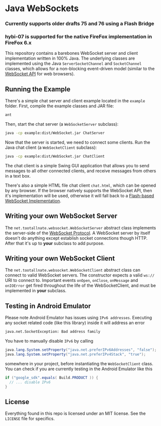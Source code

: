 Java WebSockets
===============
### Currently supports older drafts 75 and 76 using a Flash Bridge
### hybi-07 is supported for the native FireFox implementation in FireFox 6.x

This repository contains a barebones WebSocket server and client implementation
written in 100% Java. The underlying classes are implemented using the Java
`ServerSocketChannel` and `SocketChannel` classes, which allows for a
non-blocking event-driven model (similar to the
[WebSocket API](http://dev.w3.org/html5/websockets/) for web browsers).

Running the Example
-------------------

There's a simple chat server and client example located in the `example`
folder. First, compile the example classes and JAR file:

``` bash
ant
```

Then, start the chat server (a `WebSocketServer` subclass):

``` bash
java -cp example:dist/WebSocket.jar ChatServer
```

Now that the server is started, we need to connect some clients. Run the
Java chat client (a `WebSocketClient` subclass):

``` bash
java -cp example:dist/WebSocket.jar ChatClient
```

The chat client is a simple Swing GUI application that allows you to send
messages to all other connected clients, and receive messages from others in a
text box.

There's also a simple HTML file chat client `chat.html`, which can be opened
by any browser. If the browser natively supports the WebSocket API, then it's
implementation will be used, otherwise it will fall back to a
[Flash-based WebSocket Implementation](http://github.com/gimite/web-socket-js).

Writing your own WebSocket Server
---------------------------------

The `net.tootallnate.websocket.WebSocketServer` abstract class implements the
server-side of the
[WebSocket Protocol](http://www.whatwg.org/specs/web-socket-protocol/).
A WebSocket server by itself doesn't do anything except establish socket
connections though HTTP. After that it's up to **your** subclass to add purpose.

Writing your own WebSocket Client
---------------------------------

The `net.tootallnate.websocket.WebSocketClient` abstract class can connect to
valid WebSocket servers. The constructor expects a valid `ws://` URI to
connect to. Important events `onOpen`, `onClose`, `onMessage` and `onIOError` 
get fired throughout the life of the WebSocketClient, and must be implemented 
in **your** subclass.

Testing in Android Emulator
---------------------------

Please note Android Emulator has issues using `IPv6 addresses`. Executing any
socket related code (like this library) inside it will address an error

``` bash
java.net.SocketException: Bad address family
```

You have to manually disable `IPv6` by calling

``` java
java.lang.System.setProperty("java.net.preferIPv6Addresses", "false");
java.lang.System.setProperty("java.net.preferIPv4Stack", "true");
```

somewhere in your project, before instantiating the `WebSocketClient` class. 
You can check if you are currently testing in the Android Emulator like this

``` java
if ("google_sdk".equals( Build.PRODUCT )) {
  // ... disable IPv6
}
```


License
-------

Everything found in this repo is licensed under an MIT license. See
the `LICENSE` file for specifics.
